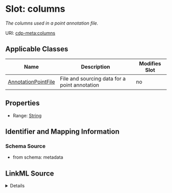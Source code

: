 # Slot: columns


_The columns used in a point annotation file._



URI: [cdp-meta:columns](metadatacolumns)



<!-- no inheritance hierarchy -->




## Applicable Classes

| Name | Description | Modifies Slot |
| --- | --- | --- |
[AnnotationPointFile](AnnotationPointFile.md) | File and sourcing data for a point annotation |  no  |







## Properties

* Range: [String](String.md)





## Identifier and Mapping Information







### Schema Source


* from schema: metadata




## LinkML Source

<details>
```yaml
name: columns
description: The columns used in a point annotation file.
from_schema: metadata
exact_mappings:
- cdp-common:annotation_source_file_columns
rank: 1000
ifabsent: string(xyz)
alias: columns
owner: AnnotationPointFile
domain_of:
- AnnotationPointFile
range: string
inlined: true
inlined_as_list: true

```
</details>